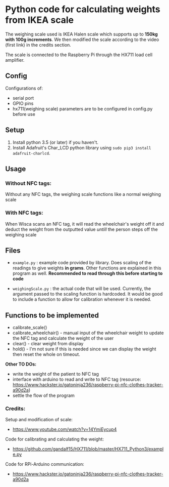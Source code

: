 # Python code for calculating weights from IKEA scale

The weighing scale used is IKEA Halen scale which supports up to **150kg with 100g increments**. We then modified the scale according to the video (first link) in the credits section.

The scale is connected to the Raspberry Pi through the HX711 load cell amplifier.

## Config

Configurations of:
- serial port
- GPIO pins
- hx711(weighing scale) parameters
are to be configured in config.py before use

## Setup

1. Install python 3.5 (or later) if you haven't.
2. Install Adafruit's Char_LCD python library using `sudo pip3 install adafruit-charlcd`.

## Usage

### Without NFC tags:
Without any NFC tags, the weighing scale functions like a normal weighing scale

### With NFC tags:
When Wisca scans an NFC tag, it will read the wheelchair's weight off it and deduct the weight from the outputted value
_untill_ the person steps off the weighing scale

## Files
- `example.py` : example code provided by library. Does scaling of the readings to give weights **in grams**. Other functions are explained in this program as well. **Recommended to read through this before starting to code**

- `weighingScale.py` : the actual code that will be used. Currently, the argument passed to the scaling function is hardcoded. It would be good to include a function to allow for calibration whenever it is needed.

## Functions to be implemented
- calibrate_scale()
- calibrate_wheelchair() - manual input of the wheelchair weight to update the NFC tag and calculate the weight of the user
- clear() - clear weight from display
- hold() - I'm not sure if this is needed since we can display the weight then reset the whole on timeout.

**Other TO DOs:**
- write the weight of the patient to NFC tag
- interface with arduino to read and write to NFC tag (resource: https://www.hackster.io/gatoninja236/raspberry-pi-nfc-clothes-tracker-a90d2a)
- settle the flow of the program

### Credits:
Setup and modification of scale:
- https://www.youtube.com/watch?v=14YmiEycup4

Code for calibrating and calculating the weight:
- https://github.com/gandalf15/HX711/blob/master/HX711_Python3/example.py

Code for RPi-Arduino communication:
- https://www.hackster.io/gatoninja236/raspberry-pi-nfc-clothes-tracker-a90d2a
